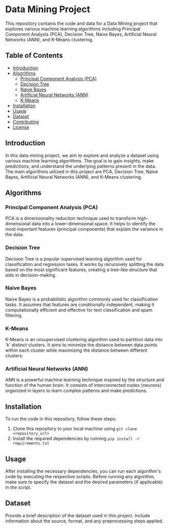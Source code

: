 # Data Mining Project

This repository contains the code and data for a Data Mining project that explores various machine learning algorithms including Principal Component Analysis (PCA), Decision Tree, Naive Bayes, Artificial Neural Networks (ANN), and K-Means clustering.

## Table of Contents

- [Introduction](#introduction)
- [Algorithms](#algorithms)
  - [Principal Component Analysis (PCA)](#principal-component-analysis-pca)
  - [Decision Tree](#decision-tree)
  - [Naive Bayes](#naive-bayes)
  - [Artificial Neural Networks (ANN)](#artificial-neural-networks-ann)
  - [K-Means](#k-means)
- [Installation](#installation)
- [Usage](#usage)
- [Dataset](#dataset)
- [Contributing](#contributing)
- [License](#license)

## Introduction

In this data mining project, we aim to explore and analyze a dataset using various machine learning algorithms. The goal is to gain insights, make predictions, and understand the underlying patterns present in the data. The main algorithms utilized in this project are PCA, Decision Tree, Naive Bayes, Artificial Neural Networks (ANN), and K-Means clustering.

## Algorithms

### Principal Component Analysis (PCA)

PCA is a dimensionality reduction technique used to transform high-dimensional data into a lower-dimensional space. It helps to identify the most important features (principal components) that explain the variance in the data.

### Decision Tree

Decision Tree is a popular supervised learning algorithm used for classification and regression tasks. It works by recursively splitting the data based on the most significant features, creating a tree-like structure that aids in decision-making.

### Naive Bayes

Naive Bayes is a probabilistic algorithm commonly used for classification tasks. It assumes that features are conditionally independent, making it computationally efficient and effective for text classification and spam filtering.

### K-Means

K-Means is an unsupervised clustering algorithm used to partition data into 'k' distinct clusters. It aims to minimize the distance between data points within each cluster while maximizing the distance between different clusters.

### Artificial Neural Networks (ANN)

ANN is a powerful machine learning technique inspired by the structure and function of the human brain. It consists of interconnected nodes (neurons) organized in layers to learn complex patterns and make predictions.


## Installation

To run the code in this repository, follow these steps:

1. Clone this repository to your local machine using `git clone <repository_url>`
2. Install the required dependencies by running `pip install -r requirements.txt`

## Usage

After installing the necessary dependencies, you can run each algorithm's code by executing the respective scripts. Before running any algorithm, make sure to specify the dataset and the desired parameters (if applicable) in the script.

## Dataset

Provide a brief description of the dataset used in this project. Include information about the source, format, and any preprocessing steps applied.
